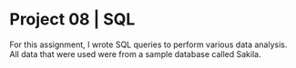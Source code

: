 # Project 08 | SQL

For this assignment, I wrote SQL queries to perform various data analysis.  All data that were used were from a sample database called Sakila.